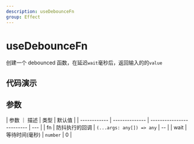 ```yaml
---
description: useDebounceFn
group: Effect
---
```


# useDebounceFn

创建一个 debounced 函数，在延迟`wait`毫秒后，返回输入的的`value`

## 代码演示

<code src="let-hooks/useDebounceFn/demos/base.tsx" title="基本用法" description="多次点击，只有最后一次生效"></code>

## 参数

| 参数 ｜ 描述 | 类型           | 默认值                    |
| ------------ | -------------- | ------------------------- | --- |
| fn           | 防抖执行的回调 | `(...args: any[]) => any` | --  |
| wait         | 等待时间(毫秒) | `number`                  | 0   |

